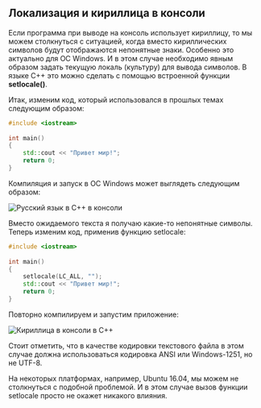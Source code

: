 ## Локализация и кириллица в консоли

Если программа при выводе на консоль использует кириллицу, то мы можем столкнуться с ситуацией, когда вместо кириллических 
символов будут отображаются непонятные знаки. Особенно это актуально для ОС Windows. И в этом случае необходимо явным образом задать текущую локаль (культуру) для вывода символов. 
В языке C++ это можно сделать с помощью встроенной функции **setlocale()**.

Итак, изменим код, который использовался в прошлых темах следующим образом:

```cpp
#include <iostream>
 
int main()
{
    std::cout << "Привет мир!";
    return 0;
}
```

Компиляция и запуск в ОС Windows может выглядеть следующим образом:

![Русский язык в C++ в консоли](https://metanit.com/cpp/tutorial/pics/locale1.png)

Вместо ожидаемого текста я получаю какие-то непонятные символы. Теперь изменим код, применив функцию setlocale:

```cpp
#include <iostream>
 
int main()
{
    setlocale(LC_ALL, "");
    std::cout << "Привет мир!";
    return 0;
}
```

Повторно компилируем и запустим приложение:

![Кириллица в консоли в C++](https://metanit.com/cpp/tutorial/pics/locale2.png)

Стоит отметить, что в качестве кодировки текстового файла в этом случае должна использоваться кодировка ANSI или Windows-1251, но не UTF-8.

На некоторых платформах, например, Ubuntu 16.04, мы можем не столкнуться с подобной проблемой. И в этом случае вызов функции setlocale просто не окажет никакого влияния.

